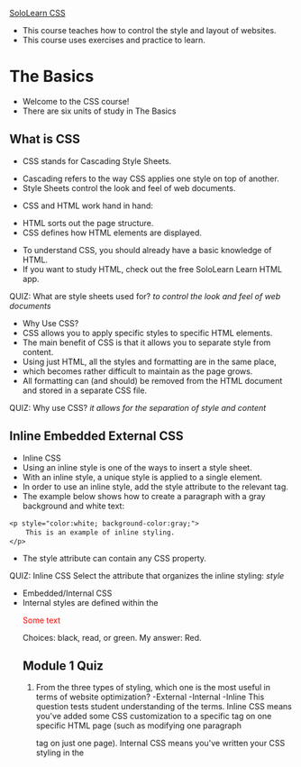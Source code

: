 [SoloLearn CSS](https://www.sololearn.com/learning/1023)
* This course teaches how to control the style and layout of websites. 
* This course uses exercises and practice to learn.

# The Basics
* Welcome to the CSS course! 
* There are six units of study in The Basics 

## What is CSS
* CSS stands for Cascading Style Sheets.
- Cascading refers to the way CSS applies one style on top of another.
- Style Sheets control the look and feel of web documents.
* CSS and HTML work hand in hand:
- HTML sorts out the page structure.
- CSS defines how HTML elements are displayed.
* To understand CSS, you should already have a basic knowledge of HTML.
* If you want to study HTML, check out the free SoloLearn Learn HTML app.

QUIZ: 
What are style sheets used for?  _to control the look and feel of web documents_

* Why Use CSS?
* CSS allows you to apply specific styles to specific HTML elements.
* The main benefit of CSS is that it allows you to separate style from content.
* Using just HTML, all the styles and formatting are in the same place, 
* which becomes rather difficult to maintain as the page grows.
* All formatting can (and should) be removed from the HTML document and stored in a separate CSS file.

QUIZ: 
Why use CSS? _it allows for the separation of style and content_


## Inline Embedded External CSS
* Inline CSS
* Using an inline style is one of the ways to insert a style sheet. 
* With an inline style, a unique style is applied to a single element.
* In order to use an inline style, add the style attribute to the relevant tag.
* The example below shows how to create a paragraph with a gray background and white text: 
```
<p style="color:white; background-color:gray;">
    This is an example of inline styling. 
</p>
```
* The style attribute can contain any CSS property. 

QUIZ: Inline CSS 
Select the attribute that organizes the inline styling:  _style_

* Embedded/Internal CSS
* Internal styles are defined within the <style> element, inside the head section of an HTML page.
* For example, the following code styles all paragraphs:

```
<html>
   <head>
      <style>
      p {
         color:white;
         background-color:gray;
      }
      </style>
   </head>
   <body>
      <p>This is my first paragraph. </p>
      <p>This is my second paragraph. </p>
   </body>
</html>
```

* All paragraphs have a white font and a gray background:
* An internal style sheet may be used if one single page has a unique style.

Quiz: Where should the style tag be declared to organize an internal CSS? _head_

* External CSS
* With this method, all styling rules are contained in a single text file, 
* which is saved with the .css extension.
* This CSS file is then referenced in the HTML using the <link> tag. 
* The <link> element goes inside the head section.
* Here is an example:
* The HTML:

```
<head>
   <link rel="stylesheet" href="example.css">
</head>
<body>
   <p>This is my first paragraph.</p>
   <p>This is my second paragraph. </p>
   <p>This is my third paragraph. </p>
</body>
```

* The CSS: 

```
p {
    color:white;
    background-color:gray;
}
```

* [Course Template](https://www.sololearn.com/learning/1023/1079/1218/1)
* Both relative and absolute paths can be used to define the href for the CSS file. 
* In our example, the path is relative, as the CSS file is in the same directory as the HTML file.

QUIZ: External CSS: Fill in the blanks to call an external style sheet called 'test.css':
```
<head>
  <link rel="stylesheet" href="test.css">
</head>
```

## [CSS Rules and Selectors](https://www.sololearn.com/learning/1023/1080/1219/1)
* CSS Syntax 
* CSS is composed of style rules that the browser interprets 
* and then applies to the corresponding elements in your document.
* A style rule has three parts: selector, property, and value.
* For example, the headline color can be defined as: 
  ``` h1 { color: orange; } ```
* https://www.sololearn.com/learning/1023/1080/1219/1 

![example](https://api.sololearn.com/DownloadFile?id=2584)

H1: Selector 
color: Property 
orange: Value 

* The selector points to the HTML element you want to style. 
* The declaration block contains one or more declarations, separated by semicolons.
* Each declaration includes a property name and a value, separated by a colon.

QUIZ: CSS Syntax: In the rule, the "selector"  _selects which element to style_

* Type Selectors
* The most common and easy to understand selectors are TYPE SLECTORS
* This selector targets element types on the page. 
* Example:  https://www.sololearn.com/learning/1023/1080/1221/1 

```
p {
    color: red;
    font-size:130%;
} 

```
* A CSS declaration always ends with a semicolon, and declaration groups are surrounded by curly braces.

QUIZ: Rearrange the code to create a valid CSS Style rule: 
```
p {
  color: blue;
}
```

* id and class Selectors
* id selectors allow you to style an HTML element that has an id attribute, 
* regardless of their position in the document tree. 
* Here is an example of an id selector:
* HTML

```
<div id="intro">
   <p> This paragraph is in the intro section.</p>
</div>
<p> This paragraph is not in the intro section.</p>
```

* CSS  https://www.sololearn.com/learning/1023/1080/1222/1

```
#intro {
    color: white;
    background-color: gray;
}
```

* To select an element with a specific id, use a hash character, and then follow it with the id of the element.
* Class selectors work in a similar way. 
* The major difference is that IDs can only be applied once per page, 
* while classes can be used as many times on a page as needed.
* In the example below, both paragraphs having the class "first" will be affected by the CSS: 

HTML:

```
<div>
   <p class="first">This is a paragraph</p>
   <p> This is the second paragraph. </p>
</div>
<p class="first"> This is not in the intro section</p>
<p> The second paragraph is not in the intro section. </p>
```

CSS: 
```
.first {font-size: 200%;}
```

https://www.sololearn.com/learning/1023/1080/1222/1

* To select elements with a specific class, 
* use a period character, followed by the name of the class.
* Do NOT start a class or id name with a number!

QUIZ: Fill in the blanks to give yellow background color to the element with id="intro" and black text color to the class="mytext";

```
#intro {
  background-color: yellow; 
}
.mytext {
  color: black; 
}

```

Descendant Selectors


These selectors are used to select elements that are descendants of another element. When selecting levels, you can select as many levels deep as you need to.

For example, to target only <em> elements in the first paragraph of the "intro" section:

The HTML:
```
<div id="intro">
   <p class="first">This is a <em> paragraph.</em></p>
   <p> This is the second paragraph. </p>
</div>
<p class="first"> This is not in the intro section.</p>
<p> The second paragraph is not in the intro section. </p>
```

The CSS:
```
#intro .first em {
    color: pink; 
    background-color:gray;
}
```
https://www.sololearn.com/learning/1023/1080/1645/1

* The descendant selector matches all elements that are descendants of a specified element.

Quiz: Descendant Selectors
Drag and drop from the options below to create a style rule for all paragraphs belonging to the element with id="test":

```
# test p {
  color: red; 
}
```


## [CSS Comments](https://www.sololearn.com/learning/1023/1081/1224/1) 
* Comments are used to explain your code, and may help you when you edit the source code later. Comments are ignored by browsers. 
* A CSS comment look like this:

   ```
   /* Comment goes here */
   ```
   
* CSS Example:  https://www.sololearn.com/learning/1023/1081/1224/1  
```
p { 
    color: green; 
    /* This is a comment */
    font-size: 150%;
}
```
* The comment does not appear in the browser:
* Comments can also span multiple lines.


## style Cascade and Inheritance 
* Cascade 
* The final appearance of a web page is a result of different styling rules.
* There are three main sources of style information that form a cascade:
   - The stylesheet created by the AUTHOR of the PAGE
   - The Browsers Default Styles 
   - Styles specified by the USER
* CSS is an acronym for Cascading Style Sheets. 

QUIZ: Cascade-Which three different sources are responsible for the styles you see on the web page?
- the styles provided by Google (while it is possible to import fonts, and such from Google, other than on Google.com and their own URLs, Google has nothing to do with the display of any one elses website(s)--they are just a directory to look up those website addresses)
- the stylesheet created by the author of the page (this is true, or in the case of wordpress it can be the content author is using a theme or other css rules created by a 3rd party--the use of author here means the person who wrote the code, not the person, in the traditional sense, authored the content on the page)
- the user customized style selections, if any (default or by choice, every browser has customization settings. also kindle is notorius for this--kindle users can set their own font so naturally any content displayed on a kindle is going to look different than the same content displaying on a non-kindle device )
- the default style of the browser its self.  (true) 

* Inheritance 
* Inheritance refers to the way properties flow through the page.
* A child element will usually take on the characteristics of a parent element
* Unless it is specifically, otherwise, defined
* Example:
```
<html>
   <head>
      <style>
      body {
         color: green;
         font-family: Arial;
      }
     </style>
   </head>
   <body>       
      <p>
      This is a text inside the paragraph. 
      </p>
   </body>
</html>
```
* SInce the paragraph tag (child element)
* is inside the body tag (parent element)
* it takes on any styles assigned to the body tag 

Quiz: Inheritance
What color does the paragraph have?

<style>
   body {color: green; }
   .mydiv {color: red; }
</style>
<body>
   <div class="mydiv">
      <p>Some text</p>
   </div>
</body>

Choices: black, read, or green.  My answer: Red.


## Module 1 Quiz
1. From the three types of styling, which one is the most useful in terms of website optimization?
  -External
  -Internal
  -Inline 
This question tests student understanding of the terms.  Inline CSS means you've added some CSS customization to a specific tag on one specific HTML page (such as modifying one paragraph <p> tag on just one page). Internal CSS means you've written your CSS styling in the <style> tag at the header of one specific HTML page. External CSS means you are linking to a CSS file not on the actual webpage. Inline CSS is best used to make a one-time exception to the over-all External CSS style.  Internal is best used to add or modify the External CSS on a specific article or series (perhaps you have an event color or theme you are using just for that event and everything related to it--such as customizing the registration forms to match the event themes)  The majority of the CSS is within the External CSS style sheet you call into a specific HTML page. An example of this is found within the "theme" level in Word Press.  The theme contains all of the various CSS, Externally, and it is called into any specific post or page you are writing.  

2. What is "Style" when creating an internal CSS?
Choices: tag, property, value.  My answer: Tag

3. The style definition rule consists of a selector, property, and: 
my answer: value.

4. Fill in the blank to apply white color to the paragraph:
```
p {
  color: #FFF;
}
```

# Working with Text ( 16 study topics)
## [Font-Family](https://www.sololearn.com/learning/1023/1084/1231/1)
* font-family is a  css PROPERTY 
* this property specifies the font for an ELEMENT 
* two types:
  - font family: specific font family 
    such as: Times New roman or Arial 
    "family" in this context means all of the different variations: bold, regular, italics, etc. 
  - generic family: it isn't a specific liscensed font family but instead a type of general font shape such as Monospace, serif, or sans-serif 
* example 
```
serif: times new roman or georgia 
sans-serif: arial or verdana
monospace: courir new or lucinda console 
```
* HTML Example:
```
<p class="serif">
   This is a paragraph shown in serif font.
</p>
<p class="sansserif">
   This is a paragraph shown in sans-serif font.
</p> 
<p class="monospace">
   This is a paragraph shown in monospace font.
</p> 
<p class="cursive">
   This is a paragraph shown in cursive font.
</p> 
<p class="fantasy">
   This is a paragraph shown in fantasy font.
</p> 
```
* CSS Example: 
```
p.serif {
    font-family: "Times New Roman", Times, serif;
}
p.sansserif {
    font-family: Helvetica, Arial, sans-serif;
}
p.monospace {
    font-family: "Courier New", Courier, monospace;
}
p.cursive {
    font-family: Florence, cursive;
}
p.fantasy {
    font-family: Blippo, fantasy;
}
```
* [course code example](https://www.sololearn.com/learning/1023/1084/1231/1)
* Separate each value with a comma to indicate that they are alternatives.
* If the name of a font family is more than one word, it must be in quotation marks: "Times New Roman".

Quiz: The Font-Family Property 
Drag and drop from the options below to make the font of the paragraph "Arial":
```
p {
  font-family: Arial; 
}
```

* The font-family Property
* The font-family property should hold several font names as a "fallback" system. 
* When specifying a web font in a CSS style, add more than one font name, in order to avoid unexpected behaviors. 
* If the client computer for some reason doesn't have the one you choose, it will try the next one.
* It is a good practice to specify a generic font family, 
* to let the browser pick a similar font in the generic family, if no other fonts are available.
* CSS Example:
```
body {
   font-family: Arial, "Helvetica Neue", Helvetica, sans-serif;
}
```

* If the browser does not support the font Arial, 
* it tries the next fonts (Helvetica Neue, then Helvetica). 
* If the browser doesn't have any of them, it will try the generic sans-serif.
* Remember to use quotation marks if the font name consists of more than one word.

Quiz: 
The font-family Property
Why is the name of one of the fonts put in quotes?
- to support "fallback"
- it shows a font family
- it consists of two or more words
- it is a rarely used font

My answer: it consists of two or more words 

## [Font-Size](https://www.sololearn.com/learning/1023/1085/1233/1)
* The font-size property sets the size of a font. 
* you can use keywords.
* valid font-size keywords are: 
* html example
```
<p class="small">
   Paragraph text set to be small
</p>
<p class="medium">
   Paragraph text set to be medium
</p>
<p class="large">
   Paragraph text set to be large
</p>
<p class="xlarge">
   Paragraph text set to be very large
</p>
```
* css example
```
p.small {
    font-size: small;
}
p.medium {
    font-size: medium;
}
p.large {
    font-size: large;
}
p.xlarge {
    font-size: x-large;
}
```
* Keywords are useful if you do not want the user to be able to increase the size of the font 
* because it will adversely affect your site's appearance.
* https://www.sololearn.com/learning/1023/1085/1233/1 

QUIZ: 
The font size property: 
```
p {
  font-size:large;
}
```

* The font-size Property
* You can also use numerical values in pixels or ems to manipulate font size.
* Setting the font size in pixel values (px) is a good choice when you need pixel accuracy, 
* and it gives you full control over the text size.
* The em size unit is another way to set the font size (em is a relative size unit).
* It allows all major browsers to resize the text. 
* If you haven't set the font size anywhere on the page, 
* then it is the browser default size, which is 16px.
* To calculate the em size, just use the following formula: em = pixels / 16
* For example: 
```
h1 {
    font-size: 20px;
}
```
* Example:
```
h1 {
    font-size: 1.25em; 
}
```
* Both of the examples will produce the same result in the browser, because 20/16=1.25em. 
* Try different combinations of text size and page zooming 
* in a variety of browsers to ensure that the text remains readable.

QUIZ: 
set the font-size of the paragraph to 15px; 
```p { font-size: 15px;}```

## [Font-Style](https://www.sololearn.com/learning/1023/1086/1235/1)
* The font-style property is typically used to specify italic text.
* The HTML:
``` <p class="italic">This is a paragraph in italic style.</p> ```
* The CSS:
```
p.italic {
    font-style: italic;
}
```
QUIZ: 
The font-style Property
Make the text italic:
``` #styled {font-style: italic;} ```

*  The font-style property has three values: normal, italic, and oblique.
*  Oblique is very similar to italic, but less supported.
*  The HTML:
```
<p class="normal">This paragraph is normal.</p>
<p class="italic">This paragraph is italic.</p>
<p class="oblique">This paragraph is oblique.</p>
```
* The CSS
```
p.normal {
    font-style: normal;
}
p.italic {
    font-style: italic;
}
p.oblique {
    font-style: oblique;
}
```

* The HTML <i> tag will produce exactly the same result as the italic font style. 

QUIZ: 
What value is not used with the font-style property? 
choices:  oblique, slant, normal, italic.
my answer: slant 


## [Font-Weight](https://www.sololearn.com/learning/1023/1087/1237/1)
* The font-weight Property
* The font-weight controls the boldness or thickness of the text. 
* The values can be set as normal (default size), bold, bolder, and lighter.
* The HTML:
```
<p class="light">This is a font with a "lighter" weight.</p>
<p class="bold">This is a font with a "bold" weight.</p>
<p class="bolder">This is a font with a "bolder" weight.</p>
```
* CSS
```
p.light {   
    font-weight: lighter;
}
p.bold {   
    font-weight: bold;
}
p.bolder {
    font-weight: bolder;
}
```
QUIZ: 
The font-weight Property
Which CSS property is used for bolding the text?  _font-weight_

* The font-weight Property
* You can also define the font weight with a number from 100 (thin) to 900 (thick),
* according to how thick you want the text to be.
* 400 is the same as normal, and 700 is the same as bold.
* The HTML:
```
<p class="light">This is a font with a "lighter" weight.</p>
<p class="thick">This is a font with a "bold" weight.</p>
<p class="thicker">This is a font with a "700" weight.</p>
```
* CSS
```
p.light {
    font-weight: lighter;
}
p.thick {
    font-weight: bold;
}
p.thicker {
    font-weight: 700;
}
```
* https://www.sololearn.com/learning/1023/1087/1238/1

QUIZ: What numerica values are used for the font-weight property? 
_100 to 900_



## [Font-Variant](https://www.sololearn.com/learning/1023/1088/1239/1)
* The CSS font-variant property allows you to convert your font to all small caps. 
* The values can be set as normal, small-caps, and inherit. 
* [Code Example](https://www.sololearn.com/learning/1023/1088/1239/1)
* The HTML
```
<p class="normal">Paragraph font variant set to normal.</p>
<p class="small">Paragraph font variant set to small-caps.</p>
```
* The CSS
```
p.normal {
    font-variant: normal;
}
p.small {
    font-variant: small-caps;
}
```
* Not every font supports CSS font-variant, so be sure to test before you publish. 

QUIZ: 
Make the text of the paragraph small capitals:
```
p {font-variant: small-caps;}
```

## [Color](https://www.sololearn.com/learning/1023/1089/1240/1)
* The CSS color property specifies the color of the text.
* One method of specifying the color of the text 
* is using a color name: like red, green, blue, etc.
* Here's an example of changing the color of your font.
* the HTML
```
<p class="example">The text inside the paragraph is green.</p>
The text outside the paragraph is black (by default). 
```
* the CSS
```
p.example {
    color: green;
}
```
* https://www.sololearn.com/learning/1023/1089/1240/1

QUIZ: 
```
p.colored {
  color:green;
}
```

### The Color Property 
* Another way of defining colors is using hexadecimal values and RGB.
* Hexadecimal form is a pound sign (#) followed by at most, 6 hex values (0-F).
* RGB defines the individual values for Red, Green, and Blue.
* In the example below, we use hexadecimal value 
* to set the heading color to blue, and RGB form to make the paragraph red. 
* HTML
```
<h1>This is a heading</h1>
<p class="example">This is a paragraph</p>
```
* CSS
```
h1 {
    color: #0000FF;
}
p.example {
    color: rgb(255,0,0);
}
```
* https://www.sololearn.com/learning/1023/1089/1241/1

Quiz: 
Which of the following options are accepted by the color property?
- hexadecimal
- octal
- color names 

Correct Answers: hexadecimal and color names 



## [Aligning Text Horizontally](https://www.sololearn.com/learning/1023/1090/1243/1)
* The text-align Property
* The text-align property specifies the horizontal alignment of text in an element.
* By default, text on your website is aligned to the left. 
* However, at times you may require a different alignment.
* text-align property values are as follows: left, right, center, and justify.
* The HTML:
```
<p class="left">This paragraph is aligned to <strong>left.</strong></p>
<p class="right">This paragraph is aligned to <strong>right.</strong></p>
<p class="center">This paragraph is aligned to <strong>center.</strong></p>
```
* css
```
p.left {
    text-align: left;
}
p.right {
    text-align: right;
}
p.center {
    text-align: center;
}
```
* When text-align is set to "justify", 
* each line is stretched so that every line has equal width, 
* and the left and right margins are straight (as in magazines and newspapers).
* https://www.sololearn.com/learning/1023/1090/1243/1

Quiz:  Which of the values below is NOT applicable for the text-align property? 
- left 
- center
- even (this isn't connected so this is the correct answer)
- right 



## [aligning Text vertically](https://www.sololearn.com/learning/1023/1091/1244/1)
* The vertical-align Property
* The vertical-align property sets an element's vertical alignment. 
* Commonly used values are top, middle, and bottom.
* The example below shows how to vertically align the text between the table. 
* HTML
```
<table border="1" cellpadding="2" cellspacing="0" style="height: 150px;">
  <tr>
     <td class="top">Top</td>
     <td class="middle">Middle</td>
     <td class="bottom">Bottom</td>
  </tr>
</table>
```
* CSS
```
td.top {
    vertical-align: top;
}
td.middle {
    vertical-align: middle;
}
td.bottom {
    vertical-align: bottom;
}
```
* Code 

Quiz: The Vertical-Align Property 
Fill in the blanks to set the vertical alignment of all elements having class="test" to bottom: 
```
.test {
  vertical-align:bottom; 
}
```

The vertical-align Property
The vertical-align property also takes the following values: baseline, sub, super, % and px (or pt, cm).
The example below shows the difference between them. 
https://www.sololearn.com/learning/1023/1091/1245/1
Instead of px values, you can use pt (points), cm (centimeters) and % (percentage) values.

Quiz: Negative values can be used with the vertical-align property: True. 

The vertical-align Property


Vertical align property does not act the same way for all elements.
For example, some additional CSS styling is needed for div elements. 

<div class="main">
   <div class="paragraph">
   This text is aligned to the middle
   </div>
</div>
https://www.sololearn.com/learning/1023/1091/1246/1
display: inline-table; and display: table-cell; styling rules are applied to make the vertical-align property work with divs.

QUIZ: does the vertical-align property act the same way for all elements?
no. 



## [Text-Decoration](https://www.sololearn.com/learning/1023/1092/1247/1)
* The text-decoration Property
* The text-decoration property specifies how the text will be decorated.
* Commonly used values are:
- none - The default value, this defines a normal text
- inherit - Inherits this property from its parent element
- overline - Draws a horizontal line above the text
- underline - Draws a horizontal line below the text
- line-through - draws a horizontal line through the text (substitutes the HTML ```<s>``` tag)
* The example below demonstrates the difference between each value.
```
The HTML:
<p class="none">This is default style of the text (none).</p>
<p class="inherit">This text inherits the decoration of the parent.</p>
<p class="overline">This is overlined text.</p>
<p class="underline">This is underlined text.</p>
<p class="line-through">This is lined-through text.</p>
```
    
[Example Code](https://www.sololearn.com/learning/1023/1092/1247/1)<br>
You can combine the underline, overline, or line-through values in a space-separated list to add multiple decoration lines.

Quiz: 
The text-decoaration property 
What value of the text-decoration property substitutes the HTMLS Tag?
- line-through (this is the correct answer) 
- underline
- overline
- blink 

* The text-decoration Property
* Another value of text-decoration property is blink which makes the text blink.
* CSS syntax looks like this:
```text-decoration: blink; ```
* CSS
This value is valid but is deprecated and most browsers ignore it. 

QUIZ: 
The text-decoration property 
Fillin the blanks to make the text underlined
```
#mystyle {
  text-decoration: underline; 
}
```


## [Indenting the Text](https://www.sololearn.com/learning/1023/1093/1249/1)
The text-indent Property
The text-indent property specifies how much horizontal space should be left before the beginning of the first line of the text. Property values are length (px, pt, cm, em, etc.), %, and inherit.
The HTML:
<p>This is an example of 
<strong>text-indent </strong> property. 
First line of our text is indented to the right in 60px. 
Besides pixels you can also use other measurement units, 
like pt, cm, em, etc. </p>
https://www.sololearn.com/learning/1023/1093/1249/1
Negative values are allowed. The first line will be indented to the left if the value is negative.

Quiz: The Text-Indent Property 
The position of which block is specified by the text-indent property? My answer: the first line of the text block. 

## [Text-Shadow](https://www.sololearn.com/learning/1023/1094/1251/1)
* The text-shadow Property
* The text-shadow property adds shadow to text.
* It takes four values: 
- the first value defines the distance of the shadow in the x (horizontal) direction
- the second value sets the distance in the y (vertical) direction
- the third value defines the blur of the shadow
- and the fourth value sets the color.
* The HTML: ```<h1>Text-shadow example</h1>```
* CSS:
 ```h1 {
    color: blue;
    font-size: 30pt;
    text-shadow: 5px 2px 4px grey;
}
``` 
* In the example above, we created a shadow using the following parameters:
```
5px – the X-coordinate
2px – the Y-coordinate
4px – the blur radius
grey – the color of the shadow 
```
* [Template](https://www.sololearn.com/learning/1023/1094/1251/1)
* To add more than one shadow to the text, add a comma-separated list of shadows.

QUIZ: The Text-Shadow Property 
What is the format of the value for the text-shadow property? 
- upper-left position down-right position blur color
- horizontal position vertical potion blur color (this is correct) 
- width height depth color 

### text-shadow with Blur Effect
* When working with shadows, you can use any CSS-supported color format.
* For the x and y offsets, various types of units can be used (like px, cm, mm, in, pc, pt, etc).
* Negative values are also supported.
* The example below creates a blue drop-shadow, 
* two pixels higher than the main text, 
* one pixel to the left of it, and with a 0.5em blur:
* The HTML:
```<h1>Text-shadow with blur effect</h1>```
* The CSS:
```
h1 {
    font-size: 20pt;   
    text-shadow: rgba(0,0,255,1) -1px -2px 0.5em; 
}
```
* [Basic Template](https://www.sololearn.com/learning/1023/1094/1252/1)
* Internet Explorer 9 and earlier do not support the text-shadow property.

QUIZ: Text-Shadow with Blur Effect 
Create a text shadow with horizontal and vertical distance of 5px and blur radius of 2px. 
```
p {
  text-shadow: 5px 5px 2px; 
}
```

## [Text-Transform](https://www.sololearn.com/learning/1023/1095/1253/1)
* Using text-transform property you can make text appear in all-uppercase or all-lowercase. 
* Here is an example:
* The HTML:
```
<p class="uppercase">This value transforms all characters to uppercase.</p>

<p class="lowercase">This value transforms all characters to lowercase.</p>
```
* CSS
```
p.uppercase {
    text-transform: uppercase;
}
p.lowercase {
    text-transform: lowercase;
}
```
* The value none will produce no capitalization effect at all. 

QUIZ: 
text-transform Values
Which option is NOT supported by the text-transform property?
- small-caps (correct answer--this is not supported) 
- none
- capitalize
- uppercase

* The text-transform Property
* The text-transform CSS property specifies how to capitalize an element's text. 
* For example, it can be used to make text appear with each word capitalized.

* The HTML:
```
<p class="capitalize">

    The value capitalize transforms the first 

    character in each word to uppercase; 

    all other characters remain unaffected.

</p>
```
* CSS:
```
p.capitalize {
    text-transform: capitalize;
}
```

QUIZ: The text-transform Property
Drag and drop from the options below to make each word capitalized in the paragraph:
```
p.capfirst {
    text-transform:capitalize; 
}
```

## [Letter-spacing][letter spacing](https://www.sololearn.com/learning/1023/1096/1255/1)

The letter-spacing property specifies the space between characters in a text. The values can be set as:
- normal defines the default style with no extra space between characters
- length defines an extra space between characters using measurement units like px, pt, cm, mm, etc.;
- inherit inherits the property from its parent element;

The HTML:
```
<p class="normal">This paragraph has no additional letter-spacing applied.</p>

<p class="positive ">This paragraph is letter-spaced at 4px.</p>
```
The CSS
```
p.normal { 
    letter-spacing: normal;
}
p.positive { 
    letter-spacing: 4px;
}
```

QUIZ: The letter-spacing Property
Drag and drop from the options below to set the letter spacing of the paragraph:
```
p {
    letter-spacing: 4px; 
}
```

### Using Negative Values
* For defining an extra space between characters, negative values are also permitted.
* Here is an example demonstrating the difference between positive and negative values:
* The HTML:
```
<p class="positive">This paragraph is letter-spaced at 4px.</p>
<p class="negative">This paragraph is letter-spaced at -1.5px</p>
```
* The CSS:
```
p.positive { 
    letter-spacing: 4px; 
}
p.negative { 
    letter-spacing: -1.5px; 
}
```
* Always test your result, to ensure the text is readable.

QUIZ: Using Negative Values
Fill in the blank to make the letter spacing -1cm:
``` letter-spacing: -1cm" ```

## [Word Spacing Property](https://www.sololearn.com/learning/1023/1097/1257/1)
*  The word-spacing property specifies the space between words in a text. 
*  Just like the letter-spacing property, you can set the word-spacing values as normal, length, and inherit.
* The HTML:
```
<p class="normal">This paragraph has no additional word-spacing applied.</p>
<p class="px">This paragraph is word-spaced at 30px.</p>
```
* CSS
```
p.normal { 
    word-spacing: normal;
}
p.px { 
    word-spacing: 30px;
}
```
* When a weird spacing is used, and it is necessary to keep the selected paragraph with normal word spacing, the normal option is usually used.

QUIZ: The word-spacing Property
Fill in the blanks to make the word-spacing 15px:
``` 
p {
    word-spacing:15px;
}
```

### Measurement Units
* To define an extra space between words,
*  you can use positive measurement values 
*  like px, pt, pc, cm, mm, inches, em, and ex.
*  Negative values are also permitted.
*   Here is an example to show the difference.
* The HTML:
```
<p class="positive">This paragraph is word-spaced at 20px.</p>
<p class="negative">This paragraph is word-spaced at -5px.</p>
```
* The CSS: 
```
p.positive { 
    word-spacing: 20px;
}
p.negative { 
    word-spacing: -5px;
}
```

QUIZ: Measurement Units
Which measurement units CANNOT be used with the word-spacing property?
- points
- pixels
- feet,yards (this is the correct answer) 
- cm, mm, inches 

## [White-Spacing](https://www.sololearn.com/learning/1023/1098/1259/1)
* The White-Space property
* The white-space property specifies how white-space inside an element is handled. 
* The values can be set as normal, inherit, nowrap, etc.
* The nowrap value makes the text continue on the same line until a ```<br>``` tag is encountered,
*  and also collapses all sequences of whitespace into a single whitespace.
* The HTML:
``` <p>
This paragraph has         multiple spaces      and
a line break, but it will be ignored, as we used the nowrap value. 
</p>
```
* The CSS: 
```
p {
    white-space: nowrap;
}
```

QUIZ:
The white-space Property
Which of the following indicate the purpose of the "nowrap" option?
- It separates paragraphs (incorrect) 
- It puts the whole text in one line (correct) 
- It collapses all sequences of white space into a single whitespace
(correct)

### The white-space Values
* The white-space property also supports other values:
- pre - text will only wrap on line breaks and white space
- pre-line - text will wrap where there is a break in code, but extra white space is still ignored
- pre-wrap - text will wrap when necessary, and on line breaks
* Here is an example in which all three values are used:
* The HTML:
```
<p class="pre"> 
In the markup we have multiple            spaces 
and a line break. 
</p>
<p class="preline"> 
In the markup we have multiple            spaces 
and a line break, but in the result multiple spaces are ignored. 
</p>
<p class="prewrap"> 
In the markup we have              multiple 
spaces and a line break.
</p>
```
* CSS 
```
p.pre {
    white-space: pre;
}
p.preline {
    white-space: pre-line;
}
p.prewrap {
    white-space: pre-wrap;
}
```
* [template](https://www.sololearn.com/learning/1023/1098/1260/1)
* Pre-wrap value behaves as the pre value, except that it adds extra line breaks to prevent the text breaking out of the element's box.

QUIZ: The white-space Values
What is the difference between the "pre" and "pre-line" options?
- "pre" accepts all line-breaks and whitespace, while "pre-line" ignores the whitespace (correct) 
- "pre-line" accepts all line-breaks and whitespace, while "pre" ignores the line-breaks (incorrect) 
- There is no difference (incorrect) 

## [Model 2 Quiz](https://www.sololearn.com/learning/1023/2332/1293/2)

1. What is the correct CSS syntax for making all P elements bold? 
- p {font-weight:bold;} This Is The Correct Answer 
- <p style-"text-size:bold">
- p {text-size:bold;}
- <p style="font-size:bold">

2. fill in the blanks to make the paragraph red and bold
```
p {
  color: red: 
  font-weight: bold;
  text-decoration:none;
  font-size; 16px;
}
```

3. fill in the blanks ot make all the text of the H1 elements bold, red and 14 pixels 

```
h1 {
  font-size:14px;
  font-weight:bold;
  color:read; 
}
```
![results](https://github.com/EO4wellness/T-I-L/blob/main/CSS/images/2021-04-25-CSS-Module2-Quiz.jpg)

# Properties 
* There are 13 Units of study in this section<br>
![box-model](https://github.com/EO4wellness/T-I-L/blob/main/CSS/images/example_box-model.jpg)


## [Introducing the Box Model](https://www.sololearn.com/learning/1023/1099/1262/1):


### The CSS Box Model 
* All HTML elements can be considered as boxes
* the CSS box model represents the design and layout of th esite 
* it is made up of margins, borders, paddings, and content
* the properties work in the same order: top, right, bottom, left

QUIZ: The CSS Box Model: In what order do the properties work in the box? 

A:  top right bottom left 

### More on Box Models 
* Every element of the webpage is a BOX
* CSS uses the box model to determine how big the boxes are and how to place them
* the box model is also used to calculate the actual width and height of the HTML elements 

QUIZ: More on Box Models
According to the box model, every element on a web page is a: Box.

## [Understanding the Box Model](https://www.sololearn.com/learning/1023/1100/1264/1) 

### Total Width of an Element
* When working with boxes, it is important to understand how the total width of an element is calculated.
* For example, the total width of the box with paddings will be the sum of width plus padding left and padding right

![padding-width-example](https://github.com/EO4wellness/T-I-L/blob/main/CSS/images/padding-example1.jpg)

* Here is another box with margins, border, and paddings.
* The total width is the sum of left and right margins, left and right borders, left and right paddings, and the actual width of the content.

![padding-example2](https://github.com/EO4wellness/T-I-L/blob/main/CSS/images/padding-example2.jpg)

* When you set the width and height properties of an element with CSS, you set the width and height of the content area.
When setting a background-color to a box, it covers the content area, as well as the padding.

## Borders 
## Width and Height 
## Background-Color
## Background-Image
## Background-Repeat
## Background-Attachment 
## Styling the Lists 

## [Styling the Tables](https://www.sololearn.com/learning/1023/1108/1283/1)
* The Table Properties
* The look of an HTML table can be greatly improved with CSS.
* The border-collapse property specifies whether the table borders 
* are collapsed into a single border 
* or separated as default. 
* If the borders are separate, 
* the border-spacing property can be used to change the spacing.
* The HTML:
``` 
<table border="1">
   <tr>
     <td>Red</td>
     <td>Green</td>
   </tr>
   <tr>
      <td>Blue</td>
      <td>Yellow</td>
   </tr>
</table>
```
* The CSS:
```
table {
    border-collapse: separate;
    border-spacing: 20px 40px;
}
```
* [Template](https://www.sololearn.com/learning/1023/1108/1283/1)

QUIZ: The Table Properties
The properties regarding table borders are:
- border-length
- border-collapse (correct)
- table-border-style
- border-spacing (correct) 

### The caption-side Property
* The caption-side property specifies the position of a table caption. 
* The values can be set as top or bottom.
* In the example below, we specify the placement of a table caption to top.
* The HTML:
```
<table border="1">
<caption>Some of Our Courses</caption>
<tr>
  <th>Course name</th>
  <th>Lessons</th>
  <th>Quizzes</th>
</tr>
<tr>
  <td>C++</td>
  <td>81</td>
  <td>363</td>
</tr>
<tr>
  <td>JavaScript</td>
  <td>48</td>
  <td>144</td>
</tr>
<tr>
  <td>HTML</td>
  <td>38</td>
  <td>119</td>
</tr>
<tr>
  <td>CSS</td>
  <td>70</td>
  <td>174</td>
</tr>
</table>
```
* The CSS:
 ```caption {
    caption-side: top;
}
```
* [Result](https://www.sololearn.com/learning/1023/1108/1284/1)

QUIZ: The caption-side Property
Fill in the blanks to position the caption of the table at the bottom:
```
caption {
    caption-side:bottom;
}
```

### The empty-cells Property
* The empty-cells property specifies whether 
* or not to display borders and background on empty cells in a table.
* Possible values are:
- show: the borders of an empty cell are rendered
- hide: the borders of an empty cell are not drawn
* Here is the empty-cells property that is used to hide borders of empty cells in the <table> element.
* The HTML:
```
<table border="1">
  <tr>
    <td>HTML</td>
    <td>CSS</td>
  </tr>
  <tr>
    <td>JavaScript</td>
    <td></td>
  </tr>
</table>
```
* The CSS:
```
table {
    border-collapse: separate;
    empty-cells: hide;
}
```
* [Template Example](https://www.sololearn.com/learning/1023/1108/1285/1)

QUIZ: The empty-cells Property
Fill in the blanks to hide the empty cells of the table.
```
table {
    empty-cells: hide; 
}
```

### The table-layout Property
* The table-layout specifies how the width of table columns is calculated. 
* The possible values are:
- auto - when column or cell width are not explicitly set
- the column width will be in proportion to the amount of content in the cells that make up the column
- fixed - when column or cell width are not explicitly set
- the column width will not be affected by the amount of content in the cells that make up the column.
* The table layout is set to auto by default.
* The example below shows the difference between auto and fixed.
* The HTML:
```
<p>Table-layout is set to <strong>auto</strong></p>
<table class="auto">
  <tr>
    <td width=“10%">500.000.000.000.000</td>
    <td width="90%">20.000</td>
  </tr>
</table>

<p>Table-layout is set to <strong>fixed</strong></p>
<table class="fixed">
  <tr>
    <td width="10%">500.000.000.000.000</td>
    <td width="90%">20.000</td>
  </tr>
</table>
```
* The CSS: 
```
table {
    border-collapse: separate;
    width: 100%;
    border: 1px solid gray;
} 
td {
    border: 1px solid gray;
}
table.auto {
    table-layout: auto;
}
table.fixed {
    table-layout: fixed;
}
```
* [Results](https://www.sololearn.com/learning/1023/1108/1286/1)


QUIZ: The table-layout Property
What is the default value of the table-layout property?  auto



## [Styling the Links](https://www.sololearn.com/learning/1023/1109/1287/1)

### Setting Styles to Links:
* Links can be styled with any CSS property (e.g., color, font-family, background, etc.).
* In addition, links can be styled differently, 
* depending on what state they are in. The following pseudo selectors are available:
- a:link - defines the style for normal unvisited links
- a:visited - defines the style for visited links
- a:active - a link becomes active once you click on it
- a:hover - a link is hovered when the mouse is over it
* The example below creates a link that will change the style when the mouse is moved over it.
* The HTML:
```
<p><a href="http://www.sololearn.com" target="_blank">
   This link is hovered when we mouse over it
</a></p>
```
* The CSS:
```
a:hover {
    color: red;
}
```
* [Example](https://www.sololearn.com/learning/1023/1109/1287/1)
* When setting the style for several link states, there are some order rules:
- a:hover MUST come after a:link and a:visited
- a:active MUST come after a:hover

QUIZ: Setting Styles to Links
Of what type are the :link, :visited, :active and :hover selectors?
- pseudo (correct answer) 
- universal
- E type 

### Links' Text Decoration
* By default, text links are underlined by the browser.
* One of the most common uses of CSS with links is to remove the underline. 
* In the example below, the text-decoration property is used to remove the underline.
* The HTML:
```
<p><a href="http://www.sololearn.com" target="_blank">
   This link has no underline.
</a></p>
```
* The CSS:
```
a:link {
    text-decoration: none;
}
```
* The following properties are used to control the look and feel of links:
- border:none - removes border from images with links
- outline:none - removes the dotted border on clicked lines in IE

QUIZ: Links' Text Decoration
What value is used to remove borders of images with links? 
``` border:none;```


## [Customizing the Mouse Cursor](https://www.sololearn.com/learning/1023/1110/1290/1)

### Setting the Mouse Cursor Style
* CSS allows you to set your desired cursor style when you mouse over an element. 
* For example, you can change your cursor into a hand icon, 
* help icon, and much more, rather than using the default pointer.
* In the example below, the mouse pointer is set to a help icon when we mouse over the span element: 
* HTML
```
<span style="cursor:help;">
   Do you need help?
</span>
```

Quiz: Setting the Mouse Cursor Style
Which property allows you to change the style of the mouse cursor?
``` cursor ```

### The cursor Property Values
* There are numerous other possible values for the cursor property, such as:
- default - default cursor
- crosshair - cursor displays as crosshair
- pointer - cursor displays hand icon
* The list of possible values is quite long.
* The image below demonstrates the various available styles:
* CSS allows you to set your desired cursor style when you mouse over an element.

![Cursor Styles](https://github.com/EO4wellness/T-I-L/blob/main/CSS/images/css-possible-cursor-styles.jpg)

QUIZ: The cursor Property Values
What value of the cursor property displays a plus icon? _crosshair_

### The default Value
* Usually, the appearance of the mouse cursor is altered 
* to provide a more interesting experience for website visitors. 
* However, choosing the wrong cursor style can be misleading, as well.
* For example, if the cursor value is set to default, 
* users may not "see" the links. 
* Choose your mouse cursor styles carefully.

QUIZ: The default Value
Drag and drop from the options below to make the cursor appear as a pointer on paragraphs:
```
p {
    cursor: pointer; 
}
```

## Module 3 Quiz

1. Add the padding values, so that it has 10 pixels to the top, 15 pixels to the bottom, 5 pixels to the right, 10 pixels to the left:
```
padding: 10px 5px 15px 10px;
```

2. How do you make a list not display bullet points?
- list-style-type: no bullet 
- list-style-type: none (correct answer) 
- bulletpoints: none
- list: none 

3. Fill in the blanks:
```
body {
   background-image:url("sample.png");
   background-repeat: repeat-x;
}

a:hover
{
text-decoration :underline;
color: #000000;
cursor: crosshair;
}
```

4.  Make the cursor appear as a crosshair on all links of the web page:
```
a {
    cursor: crosshair; 
}
```

# Positioining and Layout
* There are 8 units of study.

## [The Display Property](https://www.sololearn.com/learning/1023/1112/1297/1)



## The visibility Property 
## Positioning 
## Floating 
## The Clear Property 
## The overflow Property 
## The z-index Property 
## Module 4 QUIZ: 

# CSS3 Basics
* There are 12 units in this topic. 
## Introduction to CSS3
## Vendor Prefixes 
## Rounded Corners 
## Box-Shadow
## Box Shadow Techniques 
## Transparency Effect 
## Text-Shadow 
## Pseudo Classes 
## Pseudo Elements
## Word-Wrap
## @font-face
## Module 5 Quiz: 

# Gradients and Backgrounds 
* There are 8 units of study in this module. 
## Lindear Gradients
## Radial Gradients
## Background-Size
## Background-clip
## Transparent Borders 
## Multiple Background Images 
## Opacity
## Module 6 Quiz


# Transitions and Transforms
* There are 8 units of study in this module. 

## Transitions
## Transformed: Rotate()
## Transform Origin, Translate(), Skew()
## Scale(), Multiple Tranformations
## Keyframes and Animation 
## Animation Properties 
## 3D Transforms 
## Module 7 Quiz: 

# CSS Filters 
* There are 5 units in this study topic. 

## CSS Filters 
## Filter Functions 
## Opacity and Brightness 
## Using Multiple CSS Filters 
## Module 8 Quiz 

# Certification
